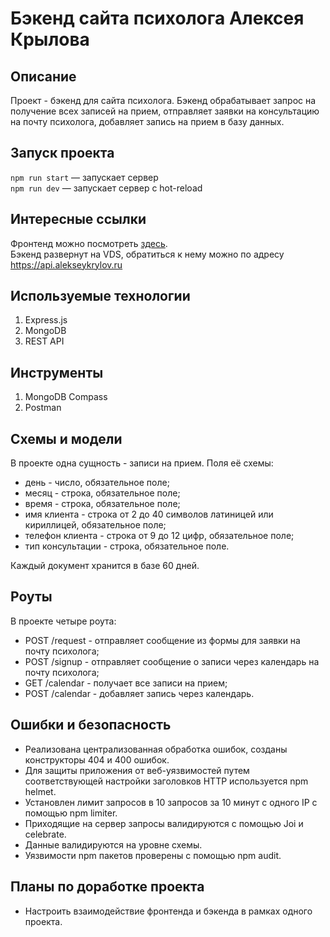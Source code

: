 # Бэкенд сайта психолога Алексея Крылова

## Описание
Проект - бэкенд для сайта психолога. Бэкенд обрабатывает запрос на получение всех записей на прием, отправляет заявки на консультацию на почту психолога, добавляет запись на прием в базу данных.

## Запуск проекта
`npm run start` — запускает сервер <br />
`npm run dev` — запускает сервер с hot-reload

## Интересные ссылки
Фронтенд можно посмотреть [здесь](https://github.com/IVKrylova/psychologist-krylov). <br>
Бэкенд развернут на VDS, обратиться к нему можно по адресу https://api.alekseykrylov.ru


## Используемые технологии
1. Express.js
2. MongoDB
3. REST API

## Инструменты
1. MongoDB Compass
2. Postman
   
## Схемы и модели
В проекте одна сущность - записи на прием. Поля её схемы:
* день - число, обязательное поле;
* месяц - строка, обязательное поле;
* время - строка, обязательное поле;
* имя клиента - строка от 2 до 40 символов латиницей или кириллицей, обязательное поле;
* телефон клиента - строка от 9 до 12 цифр, обязательное поле;
* тип консультации - строка, обязательное поле.<br>
  
Каждый документ хранится в базе 60 дней.

## Роуты
В проекте четыре роута:
* POST /request - отправляет сообщение из формы для заявки на почту психолога;
* POST /signup - отправляет сообщение о записи через календарь на почту психолога;
* GET /calendar - получает все записи на прием;
* POST /calendar - добавляет запись через календарь.

## Ошибки и безопасность
* Реализована централизованная обработка ошибок, созданы конструкторы 404 и 400 ошибок.
* Для защиты приложения от веб-уязвимостей путем соответствующей настройки заголовков HTTP используется npm helmet.
* Установлен лимит запросов в 10 запросов за 10 минут с одного IP с помощью npm limiter.
* Приходящие на сервер запросы валидируются с помощью Joi и celebrate.
* Данные валидируются на уровне схемы.
* Уязвимости npm пакетов проверены с помощью npm audit.

## Планы по доработке проекта
* Настроить взаимодействие фронтенда и бэкенда в рамках одного проекта. 
